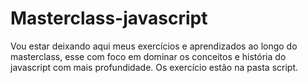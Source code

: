# Masterclass-javascript

Vou estar deixando aqui meus exercícios e aprendizados ao longo do masterclass, esse com foco em dominar os conceitos e história do javascript com mais profundidade. Os exercício estão na pasta script.

